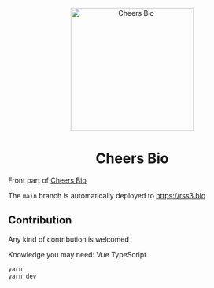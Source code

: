 <p align="center">
<img src="https://bafybeih7f7vqm3exiqxpo5i62evjxbclkpxfdmtmgz7t5ag7bx4i2xvovm.ipfs.infura-ipfs.io/cheers-02.png" alt="Cheers Bio" width="250">
</p>
<h1 align="center">Cheers Bio</h1>

Front part of [Cheers Bio](https://rss3.bio/)

The `main` branch is automatically deployed to https://rss3.bio

## Contribution

Any kind of contribution is welcomed

Knowledge you may need: Vue TypeScript

```sh
yarn
yarn dev
```
